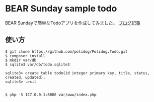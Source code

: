 # BEAR Sunday sample todo

BEAR Sundayで簡単なTodoアプリを作成してみました。
[ブログ記事](http://polidog.jp//2016/04/29/bear/)


## 使い方

```
$ git clone https://github.com/polidog/Polidog.Todo.git
$ composer install
$ mkdir var/db
$ sqlite3 var/db/todo.sqlite3

sqlite3> create table todo(id integer primary key, title, status, created, updated);
sqlite3> .exit


$ php -S 127.0.0.1:8080 var/www/index.php
```